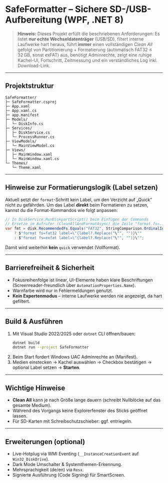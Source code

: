 # SafeFormatter – Sichere SD-/USB-Aufbereitung (WPF, .NET 8)

> **Hinweis:** Dieses Projekt erfüllt die beschriebenen Anforderungen: Es listet **nur echte Wechseldatenträger** (USB/SD), filtert interne Laufwerke hart heraus, führt **immer** einen vollständigen *Clean All* gefolgt von Partitionierung + Formatierung (automatisch FAT32 ≤ 32 GB, sonst exFAT) aus, benötigt Adminrechte, zeigt eine ruhige Kachel-UI, Fortschritt, Zeitmessung und ein verständliches Log inkl. Download-Link.

---

## Projektstruktur
```
SafeFormatter/
├─ SafeFormatter.csproj
├─ App.xaml
├─ App.xaml.cs
├─ app.manifest
├─ Models/
│  └─ DiskInfo.cs
├─ Services/
│  ├─ DiskService.cs
│  └─ ProcessRunner.cs
├─ ViewModels/
│  └─ MainViewModel.cs
├─ Views/
│  ├─ MainWindow.xaml
│  └─ MainWindow.xaml.cs
└─ Themes/
   └─ Theme.xaml
```

---

## Hinweise zur Formatierungslogik (Label setzen)
Aktuell setzt der `format`-Schritt kein Label, um den Verzicht auf „Quick“ nicht zu gefährden. Um das Label **direkt** beim Formatieren zu setzen, kannst du die Format-Kommandos wie folgt anpassen:

```csharp
// In DiskService.RunDiskpartScript() beim Einfügen der Commands
// Ersetze im Aufrufer (CleanAllAndFormatAsync) die Zeile "format fs=..." durch:
var fmt = disk.RecommendedFs.Equals("FAT32", StringComparison.OrdinalIgnoreCase)
    ? $"format fs=fat32 label=\"{label?.Replace("\"", "")}\""
    : $"format fs=exfat label=\"{label?.Replace("\"", "")}\"";
```

Damit wird weiterhin **kein** `quick` verwendet (Vollformat).

---

## Barrierefreiheit & Sicherheit
- Fokusreihenfolge ist linear, UI-Elemente haben klare Beschriftungen (Screenreader-freundlich über `AutomationProperties.Name`).
- Warnfarbe wird nur in Fehlermeldungen genutzt.
- **Kein Expertenmodus** – interne Laufwerke werden nie angezeigt, da hart gefiltert.

---

## Build & Ausführen
1. Mit Visual Studio 2022/2025 oder `dotnet` CLI öffnen/bauen:
   ```bash
   dotnet build
   dotnet run --project SafeFormatter
   ```
2. Beim Start fordert Windows UAC Adminrechte an (Manifest).  
3. Medien einstecken → Kachel auswählen → Checkbox bestätigen → optional Label setzen → **Starten**.

---

## Wichtige Hinweise
- **Clean All** kann je nach Größe lange dauern (schreibt Nullblöcke auf das gesamte Medium).
- Während des Vorgangs keine Explorerfenster des Sticks geöffnet lassen.
- Für SD-Karten mit Schreibschutzschieber: ggf. entriegeln.

---

## Erweiterungen (optional)
- Live-Hotplug via WMI Eventing (`__InstanceCreationEvent` auf `Win32_DiskDrive`).
- Dark Mode Umschalter & Systemthemen-Erkennung.
- Mehrsprachigkeit (de/en) via `Resx`.
- Signierte Ausführung (Code Signing) für SmartScreen.
